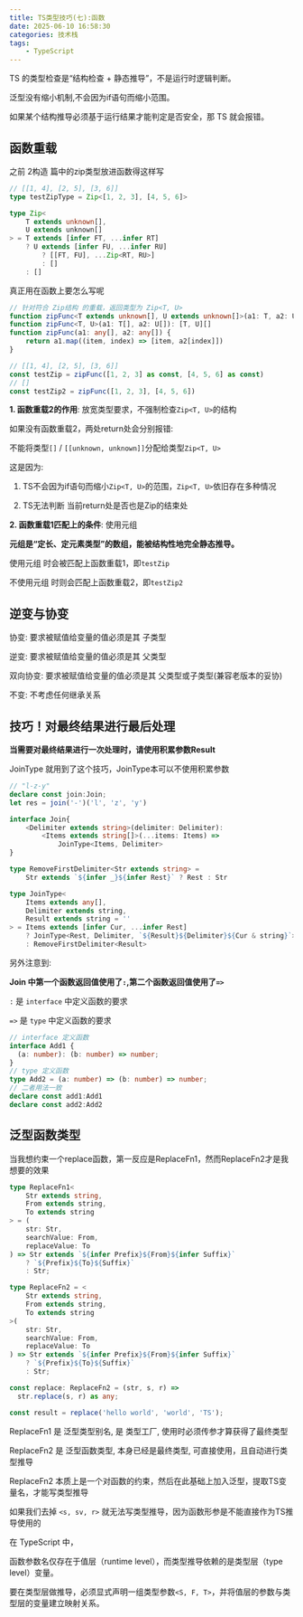 ```yaml
---
title: TS类型技巧(七):函数
date: 2025-06-10 16:58:30
categories: 技术栈
tags: 
    - TypeScript
---
```


TS 的类型检查是“结构检查 + 静态推导”，不是运行时逻辑判断。

泛型没有缩小机制,不会因为if语句而缩小范围。

如果某个结构推导必须基于运行结果才能判定是否安全，那 TS 就会报错。

## 函数重载

之前 2构造 篇中的zip类型放进函数得这样写

```ts
// [[1, 4], [2, 5], [3, 6]]
type testZipType = Zip<[1, 2, 3], [4, 5, 6]>

type Zip<
    T extends unknown[],
    U extends unknown[]
> = T extends [infer FT, ...infer RT]
    ? U extends [infer FU, ...infer RU]
        ? [[FT, FU], ...Zip<RT, RU>]
        : []
    : []
```

真正用在函数上要怎么写呢

```ts
// 针对符合 Zip结构 的重载，返回类型为 Zip<T, U>
function zipFunc<T extends unknown[], U extends unknown[]>(a1: T, a2: U): Zip<T, U>
function zipFunc<T, U>(a1: T[], a2: U[]): [T, U][]
function zipFunc(a1: any[], a2: any[]) {
    return a1.map((item, index) => [item, a2[index]])
}

// [[1, 4], [2, 5], [3, 6]]
const testZip = zipFunc([1, 2, 3] as const, [4, 5, 6] as const)
// []
const testZip2 = zipFunc([1, 2, 3], [4, 5, 6])

```

__1. 函数重载2的作用__: 放宽类型要求，不强制检查`Zip<T, U>`的结构

如果没有函数重载2，两处return处会分别报错:

不能将类型`[]` / `[[unknown, unknown]]`分配给类型`Zip<T, U>`

这是因为:

1. TS不会因为if语句而缩小`Zip<T, U>`的范围，`Zip<T, U>`依旧存在多种情况

2. TS无法判断 当前return处是否也是Zip的结束处

__2. 函数重载1匹配上的条件__: 使用元组

__元组是“定长、定元素类型”的数组，能被结构性地完全静态推导。__

使用元组 时会被匹配上函数重载1，即`testZip`

不使用元组 时则会匹配上函数重载2，即`testZip2`

## 逆变与协变

协变: 要求被赋值给变量的值必须是其 子类型

逆变: 要求被赋值给变量的值必须是其 父类型

双向协变: 要求被赋值给变量的值必须是其 父类型或子类型(兼容老版本的妥协)

不变: 不考虑任何继承关系

## 技巧！对最终结果进行最后处理

__当需要对最终结果进行一次处理时，请使用积累参数Result__

JoinType 就用到了这个技巧，JoinType本可以不使用积累参数

```ts
// "l-z-y"
declare const join:Join;
let res = join('-')('l', 'z', 'y')

interface Join{
    <Delimiter extends string>(delimiter: Delimiter):
        <Items extends string[]>(...items: Items) =>
            JoinType<Items, Delimiter>
}

type RemoveFirstDelimiter<Str extends string> =
    Str extends `${infer _}${infer Rest}` ? Rest : Str

type JoinType<
    Items extends any[],
    Delimiter extends string,
    Result extends string = ''
> = Items extends [infer Cur, ...infer Rest]
    ? JoinType<Rest, Delimiter, `${Result}${Delimiter}${Cur & string}`>
    : RemoveFirstDelimiter<Result>
```

另外注意到:

__Join 中第一个函数返回值使用了`:`,第二个函数返回值使用了`=>`__

`:` 是 `interface` 中定义函数的要求

`=>` 是 `type` 中定义函数的要求

```ts
// interface 定义函数
interface Add1 {
  (a: number): (b: number) => number;
}
// type 定义函数
type Add2 = (a: number) => (b: number) => number;
// 二者用法一致
declare const add1:Add1
declare const add2:Add2
```

## 泛型函数类型

当我想约束一个replace函数，第一反应是ReplaceFn1，然而ReplaceFn2才是我想要的效果

```ts
type ReplaceFn1<
    Str extends string,
    From extends string,
    To extends string
> = (
    str: Str,
    searchValue: From,
    replaceValue: To
) => Str extends `${infer Prefix}${From}${infer Suffix}`
    ? `${Prefix}${To}${Suffix}`
    : Str;

type ReplaceFn2 = <
    Str extends string,
    From extends string,
    To extends string
>(
    str: Str,
    searchValue: From,
    replaceValue: To
) => Str extends `${infer Prefix}${From}${infer Suffix}`
    ? `${Prefix}${To}${Suffix}`
    : Str;

const replace: ReplaceFn2 = (str, s, r) =>
  str.replace(s, r) as any;

const result = replace('hello world', 'world', 'TS');
```

ReplaceFn1 是 泛型类型别名, 是 类型工厂, 使用时必须传参才算获得了最终类型

ReplaceFn2 是 泛型函数类型, 本身已经是最终类型, 可直接使用，且自动进行类型推导

ReplaceFn2 本质上是一个对函数的约束，然后在此基础上加入泛型，提取TS变量名，才能写类型推导

如果我们去掉 `<s, sv, r>` 就无法写类型推导，因为函数形参是不能直接作为TS推导使用的

在 TypeScript 中，

函数参数名仅存在于值层（runtime level），而类型推导依赖的是类型层（type level）变量。

要在类型层做推导，必须显式声明一组类型参数`<S, F, T>`，并将值层的参数与类型层的变量建立映射关系。
